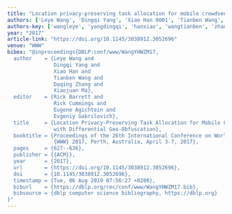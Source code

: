 ```yaml
---
title: "Location privacy-preserving task allocation for mobile crowdsensing with differential geo-obfuscation"
authors: ['Leye Wang', 'Dingqi Yang', 'Xiao Han 0001', 'Tianben Wang', 'Daqing Zhang 0001', 'Xiaojuan Ma']
authors-key: ['wangleye', 'yangdingqi', 'hanxiao', 'wangtianben', 'zhangdaqing', 'maxiaojuan']
year: "2017"
article-link: "https://doi.org/10.1145/3038912.3052696"
venue: "WWW"
bibex: "@inproceedings{DBLP:conf/www/WangYHWZM17,
  author    = {Leye Wang and
               Dingqi Yang and
               Xiao Han and
               Tianben Wang and
               Daqing Zhang and
               Xiaojuan Ma},
  editor    = {Rick Barrett and
               Rick Cummings and
               Eugene Agichtein and
               Evgeniy Gabrilovich},
  title     = {Location Privacy-Preserving Task Allocation for Mobile Crowdsensing
               with Differential Geo-Obfuscation},
  booktitle = {Proceedings of the 26th International Conference on World Wide Web,
               {WWW} 2017, Perth, Australia, April 3-7, 2017},
  pages     = {627--636},
  publisher = {{ACM}},
  year      = {2017},
  url       = {https://doi.org/10.1145/3038912.3052696},
  doi       = {10.1145/3038912.3052696},
  timestamp = {Tue, 06 Aug 2019 07:56:27 +0200},
  biburl    = {https://dblp.org/rec/conf/www/WangYHWZM17.bib},
  bibsource = {dblp computer science bibliography, https://dblp.org}
}"
---
```

